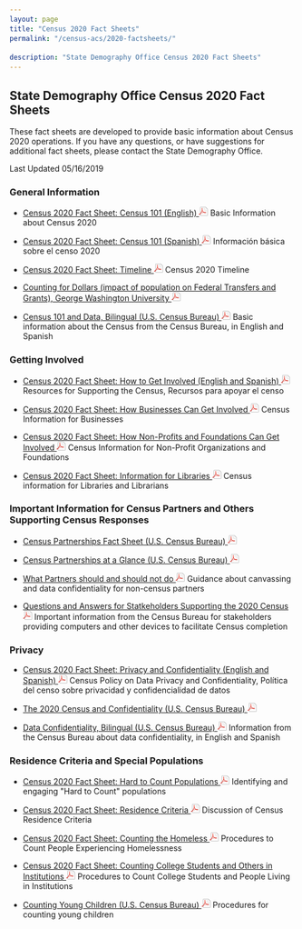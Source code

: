 ```yaml
---
layout: page
title: "Census 2020 Fact Sheets"
permalink: "/census-acs/2020-factsheets/"

description: "State Demography Office Census 2020 Fact Sheets"
---
```


## State Demography Office Census 2020 Fact Sheets
These fact sheets are developed to provide basic information about Census 2020 operations.  If you have any questions, or have suggestions
for additional fact sheets, please contact the State Demography Office.


Last Updated 05/16/2019

### General Information

* [Census 2020 Fact Sheet: Census 101  (English) ![pdf](/images/page_white_acrobat.png 'download pdf file')](https://drive.google.com/open?id=1rIPKdEJv3N9cqdRX5yNsqoPJ83lYikKo) Basic Information about Census 2020

* [Census 2020 Fact Sheet: Census 101 (Spanish) ![pdf](/images/page_white_acrobat.png 'download pdf file')](https://drive.google.com/open?id=1LhhO8tqWQ7Q6z2OfwFJTaV86LhKi1cTr) Información básica sobre el censo 2020

* [Census 2020 Fact Sheet: Timeline  ![pdf](/images/page_white_acrobat.png 'download pdf file')](https://drive.google.com/open?id=1e7G3DxlOETABoLzSm2KpiQrC3UVK_tI1) Census 2020 Timeline

*	[Counting for Dollars (impact of population on Federal Transfers and Grants), George Washington University ![pdf](/images/page_white_acrobat.png 'download pdf file')](https://gwipp.gwu.edu/sites/g/files/zaxdzs2181/f/downloads/IPP-1819-3%20CountingforDollars_CO.pdf) 

* [Census 101 and Data, Bilingual (U.S. Census Bureau) ![pdf](/images/page_white_acrobat.png 'download pdf file')](https://drive.google.com/open?id=1JtpX8LT311ZGr_6ZW-gPPZVM9jfTEMAP) Basic information about the Census  from the Census Bureau, in English and Spanish

### Getting Involved

* [Census 2020 Fact Sheet: How to Get Involved (English and Spanish) ![pdf](/images/page_white_acrobat.png 'download pdf file')](https://drive.google.com/open?id=1C1rjX6WRSldoCyCq65uGIcAhx7CLvzCU) Resources for Supporting the Census, Recursos para apoyar el censo

* [Census 2020 Fact Sheet: How Businesses Can Get Involved ![pdf](/images/page_white_acrobat.png 'download pdf file')](https://drive.google.com/open?id=1xcqH3Ru6cz6OPeg6HGfD3DEwWxx4GTn-) Census Information for Businesses

* [Census 2020 Fact Sheet: How Non-Profits and Foundations Can Get Involved ![pdf](/images/page_white_acrobat.png 'download pdf file')](https://drive.google.com/open?id=1wWFvddOhUi_dRvwuq7r-C7I6QXcAvXaH) Census Information for Non-Profit Organizations and Foundations

* [Census 2020 Fact Sheet:  Information  for Libraries  ![pdf](/images/page_white_acrobat.png 'download pdf file')](https://drive.google.com/open?id=1zf9rDwCO0E_krBGCL77booqjiuPHCr9q) Census information for Libraries and Librarians

### Important Information for Census Partners and Others Supporting Census Responses

* [Census Partnerships Fact Sheet (U.S. Census Bureau) ![pdf](/images/page_white_acrobat.png 'download pdf file')](https://www2.census.gov/about/partners/general/fact-sheet-partnerships.pdf?#)

* [Census Partnerships at a Glance (U.S. Census Bureau) ![pdf](/images/page_white_acrobat.png 'download pdf file')](https://www2.census.gov/about/partners/general/partnerships-at-a-glance.pdf?#)

* [What Partners should and should not do ![pdf](/images/page_white_acrobat.png 'download pdf file')](https://drive.google.com/open?id=1zAJ4Kbx32i71BIg2atgFFzwHxQlW_zo4) Guidance about canvassing and data confidentiality for non-census partners  

* [Questions and Answers for Statkeholders Supporting the 2020 Census ![pdf](/images/page_white_acrobat.png 'download pdf file')](https://drive.google.com/open?id=1cK_5pxDEOQR1Chksk7AP0zsepTaDbi7q) Important information from the Census Bureau for stakeholders providing computers and other devices to facilitate Census completion

### Privacy

* [Census 2020 Fact Sheet: Privacy and Confidentiality (English and Spanish) ![pdf](/images/page_white_acrobat.png 'download pdf file')](https://drive.google.com/open?id=1LhxU2WTITQcol3L2eNXJRzGns96FLFo1) Census Policy on Data Privacy and Confidentiality, Política del censo sobre privacidad y confidencialidad de datos

* [The 2020 Census and Confidentiality (U.S. Census Bureau) ![pdf](/images/page_white_acrobat.png 'download pdf file')](https://www.census.gov/content/dam/Census/library/factsheets/2019/comm/2020-confidentiality-factsheet.pdf)

* [Data Confidentiality, Bilingual (U.S. Census Bureau) ![pdf](/images/page_white_acrobat.png 'download pdf file')](https://drive.google.com/open?id=1kJBs7JmmuV80T-XakFRl98ohND7qYN6L) Information from the Census Bureau about data confidentiality, in English and Spanish




### Residence Criteria and Special Populations

* [Census 2020 Fact Sheet:  Hard to Count Populations ![pdf](/images/page_white_acrobat.png 'download pdf file')](https://drive.google.com/open?id=1uClPYTb_-hEmbe0ryFz3oG5tCBwgts9B) Identifying and engaging "Hard to Count" populations

* [Census 2020 Fact Sheet: Residence Criteria ![pdf](/images/page_white_acrobat.png 'download pdf file')](https://drive.google.com/open?id=1vOcBEhKW8xbraf-bZ9lpc6AuhSsmWeAM)  Discussion of Census Residence Criteria

* [Census 2020 Fact Sheet: Counting the Homeless  ![pdf](/images/page_white_acrobat.png 'download pdf file')](https://drive.google.com/open?id=13ByTLcA6K2eusbxzojrbb7EbxbvCZIM-) Procedures to Count People Experiencing Homelessness

* [Census 2020 Fact Sheet: Counting College Students and Others in Institutions  ![pdf](/images/page_white_acrobat.png 'download pdf file')](https://drive.google.com/open?id=1nHo3O3VYkinLzdxhGP0Qr4sRhhdAG1Qd) Procedures to Count College Students and People Living in Institutions

* [Counting Young Children (U.S. Census Bureau) ![pdf](/images/page_white_acrobat.png 'download pdf file')](https://drive.google.com/open?id=1BHpiGpndrH6sBKVnVvQ3JnXygjiszbZy) Procedures for counting young children
 
